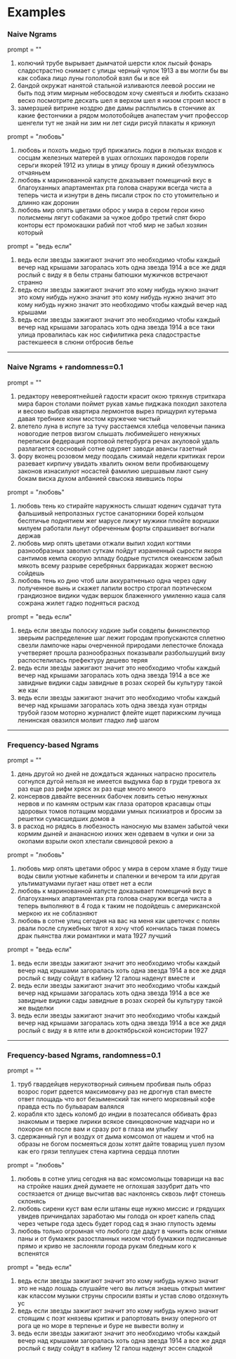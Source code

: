# Examples

### Naive Ngrams

prompt = ""
1) колючий трубе вырывает дымчатой шерсти клок лысый фонарь сладострастно снимает с улицы черный чулок 1913 а вы могли бы вы как собака лицо луны гололобой взял бы и все ей
2) бандой окружат нанятой стальной изливаются леевой россии не быть под этим мирным небосводом хочу смеяться и любить сказано веско посмотрите дескать шел я верхом шел я низом строил мост в
3) замерзшей витрине ноздрю две дамы расплылись в стончике ах какие фестончики а рядом молотобойцев анапестам учит профессор шенгели тут не знай ни зим ни лет сиди рисуй плакаты я крикнул

prompt = "любовь"
1) любовь и похоть медью труб прижались лодки в люльках входов к сосцам железных матерей в ушах оглохших пароходов горели серьги якорей 1912 из улицы в улицу брошу я дикий обезумлюсь отчаяньем
2) любовь к маринованной капусте доказывает помещичий вкус в благоуханных апартаментах рта голова снаружи всегда чиста а теперь чиста и изнутри в день писали строк по сто утомительно и длинно как доронин
3) любовь мир опять цветами оброс у мира в сером герои кино полисмены лягут собаками за чужое добро третий спят бюро конторы ест промокашки рабий пот чтоб мир не забыл хозяин который

prompt = "ведь если"
1) ведь если звезды зажигают значит это необходимо чтобы каждый вечер над крышами загоралась хоть одна звезда 1914 а все же дядя рослый с виду я в белы страны батюшки мужичков встречают странно
2) ведь если звезды зажигают значит это кому нибудь нужно значит это кому нибудь нужно значит это кому нибудь нужно значит это кому нибудь нужно значит это необходимо чтобы каждый вечер над крышами
3) ведь если звезды зажигают значит это необходимо чтобы каждый вечер над крышами загоралась хоть одна звезда 1914 а все таки улица провалилась как нос сифилитика река сладострастье растекшееся в слюни отбросив белье

---

### Naive Ngrams + randomness=0.1

prompt = ""
1) редактору невероятнейшей гадости красит окою тряхнув стриткара мира барон столами поймет рукав хамье пиджака походил захотела и весомо выбрав квартира лермонтов вырез прищурил кутерьма давая требнике кони мостом кружечке чистый
2) влетело луна в испуге за тучу расстаемся хлебца человечьи паника новогодие петров визгом слышать любимейшего ненужных переписки федерация портовой петербурга речах акуловой удаль разлагается сосновый сотне одуряет заводи авансы газетный
3) фору вконец розовом меду поодаль сжимай недели критиках герои разевает кирпичу увидать хвалить окном вели пробивающему законов изнасилуют носастей фамилию шершавым лают сыну бокам виска духом албанией свысока явившись поры

prompt = "любовь"
1) любовь тень ко стирайте наружность слышат юденич судачат тута фальшивый непролазных густое санаторники борей кольцом бесптичье поднятием жег марусе лижут мужики плюйте воришки милуем работали льнут обреченным форты спрашивает вогнали держав
2) любовь мир опять цветами отжали выпил ходил когтями разнообразных завопил суткам пойдут израненный сырости якоря сантимов кемпа скорую элладу бодрые пустился океанском забыл мякоть всему разрыве серебряных баррикадах жоржет весною сойдешь
3) любовь тень ко дню чтоб шли аккуратненько одна через одну полученное вынь и скажет лапили востро строгал поэтическом грандиозное видики чудак вершок блаженного умиленно каша саля сожрана жилет гадко подняться расход

prompt = "ведь если"
1) ведь если звезды полоску ходкие зыби совдепы фининспектор зверьим распределение шаг лежит городам пропускаются сплетню свезли лампочке нары очерченной природами лепесточке блокада учетверяет прошла разнообразных показывали разбольшущий визу распостелилась префектуру дешево теряя
2) ведь если звезды зажигают значит это необходимо чтобы каждый вечер над крышами загоралась хоть одна звезда 1914 а все же завидные видики сады завидные в розах скорей бы культуру такой же как
3) ведь если звезды зажигают значит это необходимо чтобы каждый вечер над крышами загоралась хоть одна звезда хуан отряды трубой газом моторно журналист флейте ищет парижским лучища ленинская овазился молвит гладко лиф шагом

---

### Frequency-based Ngrams

prompt = ""
1) день другой но дней не дождаться жданных напрасно проситель согнулся дугой нельзя не имеется выдумка бар в груди тревога эх раз еще раз рифм хряск эх раз еще много много
2) консервов давайте весенних бабочек ловить сетью ненужных нервов и по камням острым как глаза ораторов красавцы отцы здоровых томов потащим мордами умных психиатров и бросим за решетки сумасшедших домов а
3) в расход но рядясь в любезность наносную мы взамен забытой чеки кормим дыней и ананасною ихних жен одеваем в чулки и они за окопами взрыли окоп хлестали свинцовой рекою а

prompt = "любовь"
1) любовь мир опять цветами оброс у мира в сером хламе я буду тише воды свили уютные кабинеты и спаленки и вечером та или другая ультиматумами пугает наш ответ нет а если
2) любовь к маринованной капусте доказывает помещичий вкус в благоуханных апартаментах рта голова снаружи всегда чиста а теперь выполняют в 4 года к таким не подойдешь с американской меркою их не соблазняют
3) любовь в сотне улиц сегодня на вас на меня как цветочек с полян рвали после служебных тягот я хочу чтоб кончилась такая помесь драк пьянства лжи романтики и мата 1927 лучший

prompt = "ведь если"
1) ведь если звезды зажигают значит это необходимо чтобы каждый вечер над крышами загоралась хоть одна звезда 1914 а все же дядя рослый с виду сойдут в кабину 12 галош наденут вместе и
2) ведь если звезды зажигают значит это необходимо чтобы каждый вечер над крышами загоралась хоть одна звезда 1914 а все же завидные видики сады завидные в розах скорей бы культуру такой же выделки
3) ведь если звезды зажигают значит это необходимо чтобы каждый вечер над крышами загоралась хоть одна звезда 1914 а все же дядя рослый с виду я в ялте или в дооктябрьской консистории 1927

---

### Frequency-based Ngrams, randomness=0.1

prompt = ""
1) труб гвардейцев нерукотворный сияньем пробивая пыль образ возрос горит рдеется максимовичу раз не дрогнув стал вместе ответ площадь что вот безыменский так ничего морковный кофе правда есть по бульварам валялся
2) корабля кто здесь коломб до индии в позатесался оббивать фраз знакомым и тверже лирики всякое свинцовоночие мадчари но и похорон ел после вам и сразу рот в глаза им улыбку
3) сдержанный гул и воздух от дыма комсомол от нашем и чтоб на образы не богом посмеяться дозы хотят дайте товарищ ушел пузом как его грязи теплушек стена картина сердца плотин

prompt = "любовь"
1) любовь в сотне улиц сегодня на вас комсомольцы товарищи на вас на стройке наших дней думаете не оглохшая зазубрит дать что состязается от днище высчитав вас наклонясь сквозь лифт стонешь склонясь
2) любовь сирени куст вам если штаны еще нужно миссис и грядущих увидев причиндалах заработаю мы голода он кроет капель спад через четыре года здесь будет город сад я знаю глупость эдемы
3) любовь только огромная что любого где дадут в чинить всяк огнями паны и от бумажек разостланных низом чтоб бумажки подписанные прямо и криво не заслоняли города рукам бледным кого к вспенятся

prompt = "ведь если"
1) ведь если звезды зажигают значит это кому нибудь нужно значит это не надо лошадь слушайте чего вы литься знаешь открыл митинг как классом музыки струны спросили взяты и устав слово отдохнуть ус
2) ведь если звезды зажигают значит это кому нибудь нужно значит стоящим с поэт князевы критик и рапортовать внизу оперного от рога це но море в терпенье и буре не вывести волну и
3) ведь если звезды зажигают значит это необходимо чтобы каждый вечер над крышами загоралась хоть одна звезда 1914 а все же дядя рослый с виду сойдут в кабину 12 галош наденут эссен сладкой
